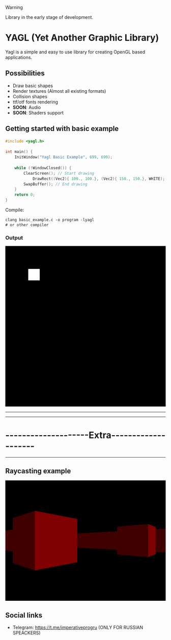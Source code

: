 > [!WARNING]
> Library in the early stage of development.

# YAGL (Yet Another Graphic Library)

Yagl is a simple and easy to use library for creating OpenGL based applications.

## Possibilities
 - Draw basic shapes
 - Render textures (Almost all existing formats)
 - Collision shapes
 - ttf/otf fonts rendering
 - **SOON**: Audio
 - **SOON**: Shaders support

## Getting started with basic example
```C
#include <yagl.h>

int main() {
    InitWindow("Yagl Basic Example", 699, 699);

    while (!WindowClosed()) {
        ClearScreen(); // Start drawing
            DrawRect((Vec2){ 100., 100.}, (Vec2){ 150., 150.}, WHITE);
        SwapBuffer(); // End drawing
    }
    return 0;
}
```
Compile:
```shell
clang basic_example.c -o program -lyagl
# or other compiler
```
### Output
![basic example](assets/yagl_basic_example.png)

-----------------------------------------------
-----------------------------------------------
# --------------------Extra--------------------
-----------------------------------------------

## Raycasting example
![raycasting](assets/raycasting_example.png)

## Social links
 - Telegram: https://t.me/imperativeprogru (ONLY FOR RUSSIAN SPEACKERS)

